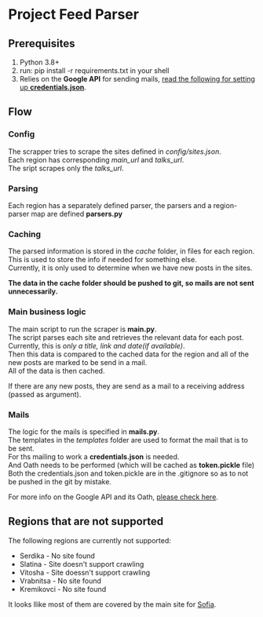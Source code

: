 # Project **Feed Parser**

## Prerequisites 
1. Python 3.8+
2. run: pip install -r requirements.txt in your shell
3. Relies on the **Google API** for sending mails, [read the following for setting up **credentials.json**](https://developers.google.com/gmail/api/guides/sending).

## Flow

### Config
The scrapper tries to scrape the sites defined in *config/sites.json*. \
Each region has corresponding *main_url* and *talks_url*. \
The sript scrapes only the *talks_url*. 

### Parsing
Each region has a separately defined parser, the parsers and a region-parser map are defined **parsers.py**

### Caching
The parsed information is stored in the *cache* folder, in files for each region. \
This is used to store the info if needed for something else. \
Currently, it is only used to determine when we have new posts in the sites. 

**The data in the cache folder should be pushed to git, so mails are not sent unnecessarily.**

### Main business logic
The main script to run the scraper is **main.py**. \
The script parses each site and retrieves the relevant data for each post.\
Currently, this is *only a title, link and date(if available)*.  
Then this data is compared to the cached data for the region and all of the new posts are marked to be send in a mail. \
All of the data is then cached.

If there are any new posts, they are send as a mail to a receiving address (passed as argument).

### Mails
The logic for the mails is specified in **mails.py**. \
The templates in the *templates* folder are used to format the mail that is to be sent. \
For ths mailing to work a **credentials.json** is needed. \
And Oath needs to be performed (which will be cached as **token.pickle** file) \
Both the credentials.json and token.pickle are in the .gitignore so as to not be pushed in the git by mistake.

For more info on the Google API and its Oath, [please check here](https://developers.google.com/gmail/api/guides).

## Regions that are not supported
The following regions are currently not supported:
- Serdika - No site found
- Slatina - Site doesn't support crawling
- Vitosha - Site doessn't support crawling
- Vrabnitsa - No site found
- Kremikovci - No site found

It looks llike most of them are covered by the main site for [Sofia](https://www.sofia.bg/en/public-discussions).
